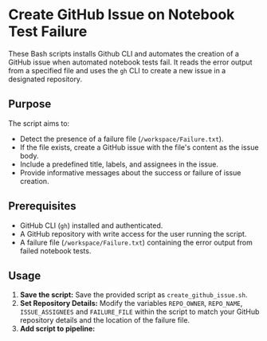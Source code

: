 # Create GitHub Issue on Notebook Test Failure

These Bash scripts installs Github CLI and automates the creation of a GitHub issue when automated notebook tests fail. It reads the error output from a specified file and uses the `gh` CLI to create a new issue in a designated repository.

## Purpose

The script aims to:

- Detect the presence of a failure file (`/workspace/Failure.txt`).
- If the file exists, create a GitHub issue with the file's content as the issue body.
- Include a predefined title, labels, and assignees in the issue.
- Provide informative messages about the success or failure of issue creation.

## Prerequisites

- GitHub CLI (`gh`) installed and authenticated.
- A GitHub repository with write access for the user running the script.
- A failure file (`/workspace/Failure.txt`) containing the error output from failed notebook tests.

## Usage

1.  **Save the script:** Save the provided script as `create_github_issue.sh`.
2.  **Set Repository Details:** Modify the variables `REPO_OWNER`, `REPO_NAME`, `ISSUE_ASSIGNEES` and `FAILURE_FILE` within the script to match your GitHub repository details and the location of the failure file.
3.  **Add script to pipeline:**
